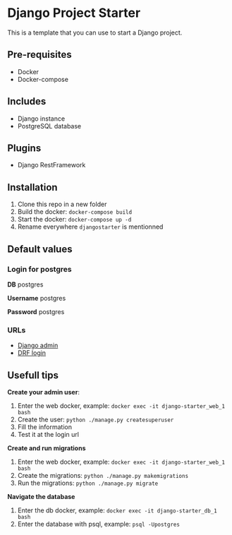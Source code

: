 # Django Project Starter

This is a template that you can use to start a Django project.

## Pre-requisites
- Docker
- Docker-compose

## Includes
- Django instance
- PostgreSQL database

## Plugins
- Django RestFramework


## Installation

1. Clone this repo in a new folder
2. Build the docker: `docker-compose build`
3. Start the docker: `docker-compose up -d`
4. Rename everywhere `djangostarter` is mentionned


## Default values

### Login for postgres
**DB** postgres

**Username** postgres

**Password** postgres

### URLs
- [Django admin](http://localhost:8000/admin/)
- [DRF login](http://localhost:8000/api-auth/)


## Usefull tips
**Create your admin user**:
1. Enter the web docker, example: `docker exec -it django-starter_web_1 bash`
2. Create the user: `python ./manage.py createsuperuser`
3. Fill the information
4. Test it at the login url

**Create and run migrations**
1. Enter the web docker, example: `docker exec -it django-starter_web_1 bash`
2. Create the migrations: `python ./manage.py makemigrations`
3. Run the migrations: `python ./manage.py migrate`

**Navigate the database**
1. Enter the db docker, example: `docker exec -it django-starter_db_1 bash`
2. Enter the database with psql, example: `psql -Upostgres`
